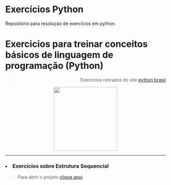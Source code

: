 # Exercícios Python
 Repositório para resolução de exercícios em python.

<h1> Exercicios para treinar conceitos básicos de linguagem de programação (Python)</h1>
<blockquote align='right'> Exercícios retirados do site <a href='https://wiki.python.org.br/ListaDeExercicios'> python brasil </a> </blockquote>
<div style="text-align:center"> <img src='https://diegomariano.com/wp-content/uploads/2020/08/word-image-2.jpeg' widh='300px' height='200px'> </div>
<hr>
<h3> <li> Exercicíos sobre Estrutura Sequencial </li> </h3>
    <blockquote> Para abrir o projeto  <a href='Estrutura Sequencial.ipynb'> clique aqui